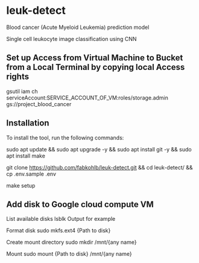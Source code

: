 # leuk-detect
Blood cancer (Acute Myeloid Leukemia) prediction model

Single cell leukocyte image classification using CNN

## Set up Access from Virtual Machine to Bucket from a Local Terminal by copying local Access rights
gsutil iam ch serviceAccount:SERVICE_ACCOUNT_OF_VM:roles/storage.admin gs://project_blood_cancer

## Installation
To install the tool, run the following commands:

sudo apt update && sudo apt upgrade -y &&
sudo apt install git -y &&
sudo apt install make

git clone https://github.com/fabkohlb/leuk-detect.git &&
cd leuk-detect/ &&
cp .env.sample .env 

make setup

## Add disk to Google cloud compute VM
List available disks
lsblk
Output for example

Format disk
sudo mkfs.ext4 {Path to disk}

Create mount directory
sudo mkdir /mnt/{any name}

Mount
sudo mount {Path to disk} /mnt/{any name}
